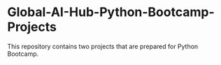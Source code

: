 # Global-AI-Hub-Python-Bootcamp-Projects
This repository contains two projects that are prepared for Python Bootcamp.
